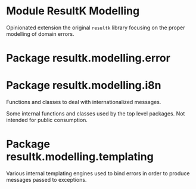 # Module ResultK Modelling

Opinionated extension the original `resultk` library focusing on the proper modelling of
domain errors.

# Package resultk.modelling.error

# Package resultk.modelling.i8n

Functions and classes to deal with internationalized messages.  

Some internal functions and classes used by the top level packages. Not intended for public consumption.

# Package resultk.modelling.templating

Various internal templating engines used to bind errors in order to produce messages passed to exceptions.